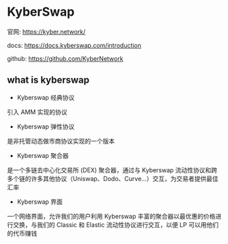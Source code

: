 # KyberSwap

官网: https://kyber.network/

docs: https://docs.kyberswap.com/introduction

github: https://github.com/KyberNetwork


## what is kyberswap

- Kyberswap 经典协议

引入 AMM 实现的协议


- Kyberswap 弹性协议

是非托管动态做市商协议实现的一个版本

- Kyberswap 聚合器

是一个多链去中心化交易所 (DEX) 聚合器，通过与 Kyberswap 流动性协议和跨多个链的许多其他协议（Uniswap、Dodo、Curve...）交互，为交易者提供最佳汇率

- Kyberswap 界面

一个网络界面，允许我们的用户利用 Kyberswap 丰富的聚合器以最优惠的价格进行交换，与我们的 Classic 和 Elastic 流动性协议进行交互，以便 LP 可以用他们的代币赚钱
